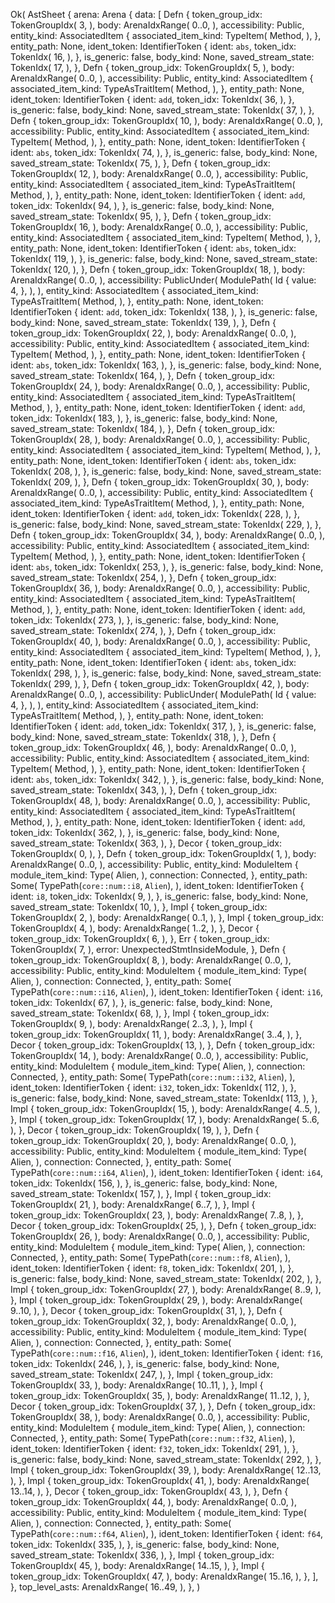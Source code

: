Ok(
    AstSheet {
        arena: Arena {
            data: [
                Defn {
                    token_group_idx: TokenGroupIdx(
                        3,
                    ),
                    body: ArenaIdxRange(
                        0..0,
                    ),
                    accessibility: Public,
                    entity_kind: AssociatedItem {
                        associated_item_kind: TypeItem(
                            Method,
                        ),
                    },
                    entity_path: None,
                    ident_token: IdentifierToken {
                        ident: `abs`,
                        token_idx: TokenIdx(
                            16,
                        ),
                    },
                    is_generic: false,
                    body_kind: None,
                    saved_stream_state: TokenIdx(
                        17,
                    ),
                },
                Defn {
                    token_group_idx: TokenGroupIdx(
                        5,
                    ),
                    body: ArenaIdxRange(
                        0..0,
                    ),
                    accessibility: Public,
                    entity_kind: AssociatedItem {
                        associated_item_kind: TypeAsTraitItem(
                            Method,
                        ),
                    },
                    entity_path: None,
                    ident_token: IdentifierToken {
                        ident: `add`,
                        token_idx: TokenIdx(
                            36,
                        ),
                    },
                    is_generic: false,
                    body_kind: None,
                    saved_stream_state: TokenIdx(
                        37,
                    ),
                },
                Defn {
                    token_group_idx: TokenGroupIdx(
                        10,
                    ),
                    body: ArenaIdxRange(
                        0..0,
                    ),
                    accessibility: Public,
                    entity_kind: AssociatedItem {
                        associated_item_kind: TypeItem(
                            Method,
                        ),
                    },
                    entity_path: None,
                    ident_token: IdentifierToken {
                        ident: `abs`,
                        token_idx: TokenIdx(
                            74,
                        ),
                    },
                    is_generic: false,
                    body_kind: None,
                    saved_stream_state: TokenIdx(
                        75,
                    ),
                },
                Defn {
                    token_group_idx: TokenGroupIdx(
                        12,
                    ),
                    body: ArenaIdxRange(
                        0..0,
                    ),
                    accessibility: Public,
                    entity_kind: AssociatedItem {
                        associated_item_kind: TypeAsTraitItem(
                            Method,
                        ),
                    },
                    entity_path: None,
                    ident_token: IdentifierToken {
                        ident: `add`,
                        token_idx: TokenIdx(
                            94,
                        ),
                    },
                    is_generic: false,
                    body_kind: None,
                    saved_stream_state: TokenIdx(
                        95,
                    ),
                },
                Defn {
                    token_group_idx: TokenGroupIdx(
                        16,
                    ),
                    body: ArenaIdxRange(
                        0..0,
                    ),
                    accessibility: Public,
                    entity_kind: AssociatedItem {
                        associated_item_kind: TypeItem(
                            Method,
                        ),
                    },
                    entity_path: None,
                    ident_token: IdentifierToken {
                        ident: `abs`,
                        token_idx: TokenIdx(
                            119,
                        ),
                    },
                    is_generic: false,
                    body_kind: None,
                    saved_stream_state: TokenIdx(
                        120,
                    ),
                },
                Defn {
                    token_group_idx: TokenGroupIdx(
                        18,
                    ),
                    body: ArenaIdxRange(
                        0..0,
                    ),
                    accessibility: PublicUnder(
                        ModulePath(
                            Id {
                                value: 4,
                            },
                        ),
                    ),
                    entity_kind: AssociatedItem {
                        associated_item_kind: TypeAsTraitItem(
                            Method,
                        ),
                    },
                    entity_path: None,
                    ident_token: IdentifierToken {
                        ident: `add`,
                        token_idx: TokenIdx(
                            138,
                        ),
                    },
                    is_generic: false,
                    body_kind: None,
                    saved_stream_state: TokenIdx(
                        139,
                    ),
                },
                Defn {
                    token_group_idx: TokenGroupIdx(
                        22,
                    ),
                    body: ArenaIdxRange(
                        0..0,
                    ),
                    accessibility: Public,
                    entity_kind: AssociatedItem {
                        associated_item_kind: TypeItem(
                            Method,
                        ),
                    },
                    entity_path: None,
                    ident_token: IdentifierToken {
                        ident: `abs`,
                        token_idx: TokenIdx(
                            163,
                        ),
                    },
                    is_generic: false,
                    body_kind: None,
                    saved_stream_state: TokenIdx(
                        164,
                    ),
                },
                Defn {
                    token_group_idx: TokenGroupIdx(
                        24,
                    ),
                    body: ArenaIdxRange(
                        0..0,
                    ),
                    accessibility: Public,
                    entity_kind: AssociatedItem {
                        associated_item_kind: TypeAsTraitItem(
                            Method,
                        ),
                    },
                    entity_path: None,
                    ident_token: IdentifierToken {
                        ident: `add`,
                        token_idx: TokenIdx(
                            183,
                        ),
                    },
                    is_generic: false,
                    body_kind: None,
                    saved_stream_state: TokenIdx(
                        184,
                    ),
                },
                Defn {
                    token_group_idx: TokenGroupIdx(
                        28,
                    ),
                    body: ArenaIdxRange(
                        0..0,
                    ),
                    accessibility: Public,
                    entity_kind: AssociatedItem {
                        associated_item_kind: TypeItem(
                            Method,
                        ),
                    },
                    entity_path: None,
                    ident_token: IdentifierToken {
                        ident: `abs`,
                        token_idx: TokenIdx(
                            208,
                        ),
                    },
                    is_generic: false,
                    body_kind: None,
                    saved_stream_state: TokenIdx(
                        209,
                    ),
                },
                Defn {
                    token_group_idx: TokenGroupIdx(
                        30,
                    ),
                    body: ArenaIdxRange(
                        0..0,
                    ),
                    accessibility: Public,
                    entity_kind: AssociatedItem {
                        associated_item_kind: TypeAsTraitItem(
                            Method,
                        ),
                    },
                    entity_path: None,
                    ident_token: IdentifierToken {
                        ident: `add`,
                        token_idx: TokenIdx(
                            228,
                        ),
                    },
                    is_generic: false,
                    body_kind: None,
                    saved_stream_state: TokenIdx(
                        229,
                    ),
                },
                Defn {
                    token_group_idx: TokenGroupIdx(
                        34,
                    ),
                    body: ArenaIdxRange(
                        0..0,
                    ),
                    accessibility: Public,
                    entity_kind: AssociatedItem {
                        associated_item_kind: TypeItem(
                            Method,
                        ),
                    },
                    entity_path: None,
                    ident_token: IdentifierToken {
                        ident: `abs`,
                        token_idx: TokenIdx(
                            253,
                        ),
                    },
                    is_generic: false,
                    body_kind: None,
                    saved_stream_state: TokenIdx(
                        254,
                    ),
                },
                Defn {
                    token_group_idx: TokenGroupIdx(
                        36,
                    ),
                    body: ArenaIdxRange(
                        0..0,
                    ),
                    accessibility: Public,
                    entity_kind: AssociatedItem {
                        associated_item_kind: TypeAsTraitItem(
                            Method,
                        ),
                    },
                    entity_path: None,
                    ident_token: IdentifierToken {
                        ident: `add`,
                        token_idx: TokenIdx(
                            273,
                        ),
                    },
                    is_generic: false,
                    body_kind: None,
                    saved_stream_state: TokenIdx(
                        274,
                    ),
                },
                Defn {
                    token_group_idx: TokenGroupIdx(
                        40,
                    ),
                    body: ArenaIdxRange(
                        0..0,
                    ),
                    accessibility: Public,
                    entity_kind: AssociatedItem {
                        associated_item_kind: TypeItem(
                            Method,
                        ),
                    },
                    entity_path: None,
                    ident_token: IdentifierToken {
                        ident: `abs`,
                        token_idx: TokenIdx(
                            298,
                        ),
                    },
                    is_generic: false,
                    body_kind: None,
                    saved_stream_state: TokenIdx(
                        299,
                    ),
                },
                Defn {
                    token_group_idx: TokenGroupIdx(
                        42,
                    ),
                    body: ArenaIdxRange(
                        0..0,
                    ),
                    accessibility: PublicUnder(
                        ModulePath(
                            Id {
                                value: 4,
                            },
                        ),
                    ),
                    entity_kind: AssociatedItem {
                        associated_item_kind: TypeAsTraitItem(
                            Method,
                        ),
                    },
                    entity_path: None,
                    ident_token: IdentifierToken {
                        ident: `add`,
                        token_idx: TokenIdx(
                            317,
                        ),
                    },
                    is_generic: false,
                    body_kind: None,
                    saved_stream_state: TokenIdx(
                        318,
                    ),
                },
                Defn {
                    token_group_idx: TokenGroupIdx(
                        46,
                    ),
                    body: ArenaIdxRange(
                        0..0,
                    ),
                    accessibility: Public,
                    entity_kind: AssociatedItem {
                        associated_item_kind: TypeItem(
                            Method,
                        ),
                    },
                    entity_path: None,
                    ident_token: IdentifierToken {
                        ident: `abs`,
                        token_idx: TokenIdx(
                            342,
                        ),
                    },
                    is_generic: false,
                    body_kind: None,
                    saved_stream_state: TokenIdx(
                        343,
                    ),
                },
                Defn {
                    token_group_idx: TokenGroupIdx(
                        48,
                    ),
                    body: ArenaIdxRange(
                        0..0,
                    ),
                    accessibility: Public,
                    entity_kind: AssociatedItem {
                        associated_item_kind: TypeAsTraitItem(
                            Method,
                        ),
                    },
                    entity_path: None,
                    ident_token: IdentifierToken {
                        ident: `add`,
                        token_idx: TokenIdx(
                            362,
                        ),
                    },
                    is_generic: false,
                    body_kind: None,
                    saved_stream_state: TokenIdx(
                        363,
                    ),
                },
                Decor {
                    token_group_idx: TokenGroupIdx(
                        0,
                    ),
                },
                Defn {
                    token_group_idx: TokenGroupIdx(
                        1,
                    ),
                    body: ArenaIdxRange(
                        0..0,
                    ),
                    accessibility: Public,
                    entity_kind: ModuleItem {
                        module_item_kind: Type(
                            Alien,
                        ),
                        connection: Connected,
                    },
                    entity_path: Some(
                        TypePath(`core::num::i8`, `Alien`),
                    ),
                    ident_token: IdentifierToken {
                        ident: `i8`,
                        token_idx: TokenIdx(
                            9,
                        ),
                    },
                    is_generic: false,
                    body_kind: None,
                    saved_stream_state: TokenIdx(
                        10,
                    ),
                },
                Impl {
                    token_group_idx: TokenGroupIdx(
                        2,
                    ),
                    body: ArenaIdxRange(
                        0..1,
                    ),
                },
                Impl {
                    token_group_idx: TokenGroupIdx(
                        4,
                    ),
                    body: ArenaIdxRange(
                        1..2,
                    ),
                },
                Decor {
                    token_group_idx: TokenGroupIdx(
                        6,
                    ),
                },
                Err {
                    token_group_idx: TokenGroupIdx(
                        7,
                    ),
                    error: UnexpectedStmtInsideModule,
                },
                Defn {
                    token_group_idx: TokenGroupIdx(
                        8,
                    ),
                    body: ArenaIdxRange(
                        0..0,
                    ),
                    accessibility: Public,
                    entity_kind: ModuleItem {
                        module_item_kind: Type(
                            Alien,
                        ),
                        connection: Connected,
                    },
                    entity_path: Some(
                        TypePath(`core::num::i16`, `Alien`),
                    ),
                    ident_token: IdentifierToken {
                        ident: `i16`,
                        token_idx: TokenIdx(
                            67,
                        ),
                    },
                    is_generic: false,
                    body_kind: None,
                    saved_stream_state: TokenIdx(
                        68,
                    ),
                },
                Impl {
                    token_group_idx: TokenGroupIdx(
                        9,
                    ),
                    body: ArenaIdxRange(
                        2..3,
                    ),
                },
                Impl {
                    token_group_idx: TokenGroupIdx(
                        11,
                    ),
                    body: ArenaIdxRange(
                        3..4,
                    ),
                },
                Decor {
                    token_group_idx: TokenGroupIdx(
                        13,
                    ),
                },
                Defn {
                    token_group_idx: TokenGroupIdx(
                        14,
                    ),
                    body: ArenaIdxRange(
                        0..0,
                    ),
                    accessibility: Public,
                    entity_kind: ModuleItem {
                        module_item_kind: Type(
                            Alien,
                        ),
                        connection: Connected,
                    },
                    entity_path: Some(
                        TypePath(`core::num::i32`, `Alien`),
                    ),
                    ident_token: IdentifierToken {
                        ident: `i32`,
                        token_idx: TokenIdx(
                            112,
                        ),
                    },
                    is_generic: false,
                    body_kind: None,
                    saved_stream_state: TokenIdx(
                        113,
                    ),
                },
                Impl {
                    token_group_idx: TokenGroupIdx(
                        15,
                    ),
                    body: ArenaIdxRange(
                        4..5,
                    ),
                },
                Impl {
                    token_group_idx: TokenGroupIdx(
                        17,
                    ),
                    body: ArenaIdxRange(
                        5..6,
                    ),
                },
                Decor {
                    token_group_idx: TokenGroupIdx(
                        19,
                    ),
                },
                Defn {
                    token_group_idx: TokenGroupIdx(
                        20,
                    ),
                    body: ArenaIdxRange(
                        0..0,
                    ),
                    accessibility: Public,
                    entity_kind: ModuleItem {
                        module_item_kind: Type(
                            Alien,
                        ),
                        connection: Connected,
                    },
                    entity_path: Some(
                        TypePath(`core::num::i64`, `Alien`),
                    ),
                    ident_token: IdentifierToken {
                        ident: `i64`,
                        token_idx: TokenIdx(
                            156,
                        ),
                    },
                    is_generic: false,
                    body_kind: None,
                    saved_stream_state: TokenIdx(
                        157,
                    ),
                },
                Impl {
                    token_group_idx: TokenGroupIdx(
                        21,
                    ),
                    body: ArenaIdxRange(
                        6..7,
                    ),
                },
                Impl {
                    token_group_idx: TokenGroupIdx(
                        23,
                    ),
                    body: ArenaIdxRange(
                        7..8,
                    ),
                },
                Decor {
                    token_group_idx: TokenGroupIdx(
                        25,
                    ),
                },
                Defn {
                    token_group_idx: TokenGroupIdx(
                        26,
                    ),
                    body: ArenaIdxRange(
                        0..0,
                    ),
                    accessibility: Public,
                    entity_kind: ModuleItem {
                        module_item_kind: Type(
                            Alien,
                        ),
                        connection: Connected,
                    },
                    entity_path: Some(
                        TypePath(`core::num::f8`, `Alien`),
                    ),
                    ident_token: IdentifierToken {
                        ident: `f8`,
                        token_idx: TokenIdx(
                            201,
                        ),
                    },
                    is_generic: false,
                    body_kind: None,
                    saved_stream_state: TokenIdx(
                        202,
                    ),
                },
                Impl {
                    token_group_idx: TokenGroupIdx(
                        27,
                    ),
                    body: ArenaIdxRange(
                        8..9,
                    ),
                },
                Impl {
                    token_group_idx: TokenGroupIdx(
                        29,
                    ),
                    body: ArenaIdxRange(
                        9..10,
                    ),
                },
                Decor {
                    token_group_idx: TokenGroupIdx(
                        31,
                    ),
                },
                Defn {
                    token_group_idx: TokenGroupIdx(
                        32,
                    ),
                    body: ArenaIdxRange(
                        0..0,
                    ),
                    accessibility: Public,
                    entity_kind: ModuleItem {
                        module_item_kind: Type(
                            Alien,
                        ),
                        connection: Connected,
                    },
                    entity_path: Some(
                        TypePath(`core::num::f16`, `Alien`),
                    ),
                    ident_token: IdentifierToken {
                        ident: `f16`,
                        token_idx: TokenIdx(
                            246,
                        ),
                    },
                    is_generic: false,
                    body_kind: None,
                    saved_stream_state: TokenIdx(
                        247,
                    ),
                },
                Impl {
                    token_group_idx: TokenGroupIdx(
                        33,
                    ),
                    body: ArenaIdxRange(
                        10..11,
                    ),
                },
                Impl {
                    token_group_idx: TokenGroupIdx(
                        35,
                    ),
                    body: ArenaIdxRange(
                        11..12,
                    ),
                },
                Decor {
                    token_group_idx: TokenGroupIdx(
                        37,
                    ),
                },
                Defn {
                    token_group_idx: TokenGroupIdx(
                        38,
                    ),
                    body: ArenaIdxRange(
                        0..0,
                    ),
                    accessibility: Public,
                    entity_kind: ModuleItem {
                        module_item_kind: Type(
                            Alien,
                        ),
                        connection: Connected,
                    },
                    entity_path: Some(
                        TypePath(`core::num::f32`, `Alien`),
                    ),
                    ident_token: IdentifierToken {
                        ident: `f32`,
                        token_idx: TokenIdx(
                            291,
                        ),
                    },
                    is_generic: false,
                    body_kind: None,
                    saved_stream_state: TokenIdx(
                        292,
                    ),
                },
                Impl {
                    token_group_idx: TokenGroupIdx(
                        39,
                    ),
                    body: ArenaIdxRange(
                        12..13,
                    ),
                },
                Impl {
                    token_group_idx: TokenGroupIdx(
                        41,
                    ),
                    body: ArenaIdxRange(
                        13..14,
                    ),
                },
                Decor {
                    token_group_idx: TokenGroupIdx(
                        43,
                    ),
                },
                Defn {
                    token_group_idx: TokenGroupIdx(
                        44,
                    ),
                    body: ArenaIdxRange(
                        0..0,
                    ),
                    accessibility: Public,
                    entity_kind: ModuleItem {
                        module_item_kind: Type(
                            Alien,
                        ),
                        connection: Connected,
                    },
                    entity_path: Some(
                        TypePath(`core::num::f64`, `Alien`),
                    ),
                    ident_token: IdentifierToken {
                        ident: `f64`,
                        token_idx: TokenIdx(
                            335,
                        ),
                    },
                    is_generic: false,
                    body_kind: None,
                    saved_stream_state: TokenIdx(
                        336,
                    ),
                },
                Impl {
                    token_group_idx: TokenGroupIdx(
                        45,
                    ),
                    body: ArenaIdxRange(
                        14..15,
                    ),
                },
                Impl {
                    token_group_idx: TokenGroupIdx(
                        47,
                    ),
                    body: ArenaIdxRange(
                        15..16,
                    ),
                },
            ],
        },
        top_level_asts: ArenaIdxRange(
            16..49,
        ),
    },
)